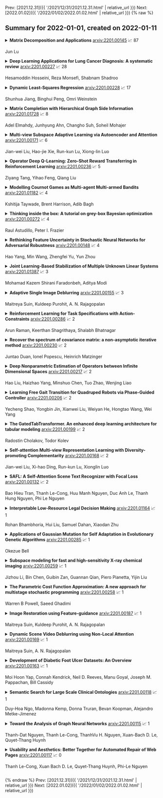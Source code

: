 Prev: [2021.12.31]({{ '/2021/12/31/2021.12.31.html' | relative_url }})  Next: [2022.01.02]({{ '/2022/01/02/2022.01.02.html' | relative_url }})
{% raw %}
## Summary for 2022-01-01, created on 2022-01-11


<details><summary><b>Matrix Decomposition and Applications</b>
<a href="https://arxiv.org/abs/2201.00145">arxiv:2201.00145</a>
&#x1F4C8; 87 <br>
<p>Jun Lu</p></summary>
<p>

**Abstract:** In 1954, Alston S. Householder published Principles of Numerical Analysis, one of the first modern treatments on matrix decomposition that favored a (block) LU decomposition-the factorization of a matrix into the product of lower and upper triangular matrices. And now, matrix decomposition has become a core technology in machine learning, largely due to the development of the back propagation algorithm in fitting a neural network. The sole aim of this survey is to give a self-contained introduction to concepts and mathematical tools in numerical linear algebra and matrix analysis in order to seamlessly introduce matrix decomposition techniques and their applications in subsequent sections. However, we clearly realize our inability to cover all the useful and interesting results concerning matrix decomposition and given the paucity of scope to present this discussion, e.g., the separated analysis of the Euclidean space, Hermitian space, Hilbert space, and things in the complex domain. We refer the reader to literature in the field of linear algebra for a more detailed introduction to the related fields.

</p>
</details>

<details><summary><b>Deep Learning Applications for Lung Cancer Diagnosis: A systematic review</b>
<a href="https://arxiv.org/abs/2201.00227">arxiv:2201.00227</a>
&#x1F4C8; 28 <br>
<p>Hesamoddin Hosseini, Reza Monsefi, Shabnam Shadroo</p></summary>
<p>

**Abstract:** Lung cancer has been one of the most prevalent disease in recent years. According to the research of this field, more than 200,000 cases are identified each year in the US. Uncontrolled multiplication and growth of the lung cells result in malignant tumour formation. Recently, deep learning algorithms, especially Convolutional Neural Networks (CNN), have become a superior way to automatically diagnose disease. The purpose of this article is to review different models that lead to different accuracy and sensitivity in the diagnosis of early-stage lung cancer and to help physicians and researchers in this field. The main purpose of this work is to identify the challenges that exist in lung cancer based on deep learning. The survey is systematically written that combines regular mapping and literature review to review 32 conference and journal articles in the field from 2016 to 2021. After analysing and reviewing the articles, the questions raised in the articles are being answered. This research is superior to other review articles in this field due to the complete review of relevant articles and systematic write up.

</p>
</details>

<details><summary><b>Dynamic Least-Squares Regression</b>
<a href="https://arxiv.org/abs/2201.00228">arxiv:2201.00228</a>
&#x1F4C8; 17 <br>
<p>Shunhua Jiang, Binghui Peng, Omri Weinstein</p></summary>
<p>

**Abstract:** A common challenge in large-scale supervised learning, is how to exploit new incremental data to a pre-trained model, without re-training the model from scratch. Motivated by this problem, we revisit the canonical problem of dynamic least-squares regression (LSR), where the goal is to learn a linear model over incremental training data. In this setup, data and labels $(\mathbf{A}^{(t)}, \mathbf{b}^{(t)}) \in \mathbb{R}^{t \times d}\times \mathbb{R}^t$ evolve in an online fashion ($t\gg d$), and the goal is to efficiently maintain an (approximate) solution to $\min_{\mathbf{x}^{(t)}} \| \mathbf{A}^{(t)} \mathbf{x}^{(t)} - \mathbf{b}^{(t)} \|_2$ for all $t\in [T]$. Our main result is a dynamic data structure which maintains an arbitrarily small constant approximate solution to dynamic LSR with amortized update time $O(d^{1+o(1)})$, almost matching the running time of the static (sketching-based) solution. By contrast, for exact (or even $1/\mathrm{poly}(n)$-accuracy) solutions, we show a separation between the static and dynamic settings, namely, that dynamic LSR requires $Ω(d^{2-o(1)})$ amortized update time under the OMv Conjecture (Henzinger et al., STOC'15). Our data structure is conceptually simple, easy to implement, and fast both in theory and practice, as corroborated by experiments over both synthetic and real-world datasets.

</p>
</details>

<details><summary><b>Matrix Completion with Hierarchical Graph Side Information</b>
<a href="https://arxiv.org/abs/2201.01728">arxiv:2201.01728</a>
&#x1F4C8; 8 <br>
<p>Adel Elmahdy, Junhyung Ahn, Changho Suh, Soheil Mohajer</p></summary>
<p>

**Abstract:** We consider a matrix completion problem that exploits social or item similarity graphs as side information. We develop a universal, parameter-free, and computationally efficient algorithm that starts with hierarchical graph clustering and then iteratively refines estimates both on graph clustering and matrix ratings. Under a hierarchical stochastic block model that well respects practically-relevant social graphs and a low-rank rating matrix model (to be detailed), we demonstrate that our algorithm achieves the information-theoretic limit on the number of observed matrix entries (i.e., optimal sample complexity) that is derived by maximum likelihood estimation together with a lower-bound impossibility result. One consequence of this result is that exploiting the hierarchical structure of social graphs yields a substantial gain in sample complexity relative to the one that simply identifies different groups without resorting to the relational structure across them. We conduct extensive experiments both on synthetic and real-world datasets to corroborate our theoretical results as well as to demonstrate significant performance improvements over other matrix completion algorithms that leverage graph side information.

</p>
</details>

<details><summary><b>Multi-view Subspace Adaptive Learning via Autoencoder and Attention</b>
<a href="https://arxiv.org/abs/2201.00171">arxiv:2201.00171</a>
&#x1F4C8; 6 <br>
<p>Jian-wei Liu, Hao-jie Xie, Run-kun Lu, Xiong-lin Luo</p></summary>
<p>

**Abstract:** Multi-view learning can cover all features of data samples more comprehensively, so multi-view learning has attracted widespread attention. Traditional subspace clustering methods, such as sparse subspace clustering (SSC) and low-ranking subspace clustering (LRSC), cluster the affinity matrix for a single view, thus ignoring the problem of fusion between views. In our article, we propose a new Multiview Subspace Adaptive Learning based on Attention and Autoencoder (MSALAA). This method combines a deep autoencoder and a method for aligning the self-representations of various views in Multi-view Low-Rank Sparse Subspace Clustering (MLRSSC), which can not only increase the capability to non-linearity fitting, but also can meets the principles of consistency and complementarity of multi-view learning. We empirically observe significant improvement over existing baseline methods on six real-life datasets.

</p>
</details>

<details><summary><b>Operator Deep Q-Learning: Zero-Shot Reward Transferring in Reinforcement Learning</b>
<a href="https://arxiv.org/abs/2201.00236">arxiv:2201.00236</a>
&#x1F4C8; 5 <br>
<p>Ziyang Tang, Yihao Feng, Qiang Liu</p></summary>
<p>

**Abstract:** Reinforcement learning (RL) has drawn increasing interests in recent years due to its tremendous success in various applications. However, standard RL algorithms can only be applied for single reward function, and cannot adapt to an unseen reward function quickly. In this paper, we advocate a general operator view of reinforcement learning, which enables us to directly approximate the operator that maps from reward function to value function. The benefit of learning the operator is that we can incorporate any new reward function as input and attain its corresponding value function in a zero-shot manner. To approximate this special type of operator, we design a number of novel operator neural network architectures based on its theoretical properties. Our design of operator networks outperform the existing methods and the standard design of general purpose operator network, and we demonstrate the benefit of our operator deep Q-learning framework in several tasks including reward transferring for offline policy evaluation (OPE) and reward transferring for offline policy optimization in a range of tasks.

</p>
</details>

<details><summary><b>Modelling Cournot Games as Multi-agent Multi-armed Bandits</b>
<a href="https://arxiv.org/abs/2201.01182">arxiv:2201.01182</a>
&#x1F4C8; 4 <br>
<p>Kshitija Taywade, Brent Harrison, Adib Bagh</p></summary>
<p>

**Abstract:** We investigate the use of a multi-agent multi-armed bandit (MA-MAB) setting for modeling repeated Cournot oligopoly games, where the firms acting as agents choose from the set of arms representing production quantity (a discrete value). Agents interact with separate and independent bandit problems. In this formulation, each agent makes sequential choices among arms to maximize its own reward. Agents do not have any information about the environment; they can only see their own rewards after taking an action. However, the market demand is a stationary function of total industry output, and random entry or exit from the market is not allowed. Given these assumptions, we found that an $ε$-greedy approach offers a more viable learning mechanism than other traditional MAB approaches, as it does not require any additional knowledge of the system to operate. We also propose two novel approaches that take advantage of the ordered action space: $ε$-greedy+HL and $ε$-greedy+EL. These new approaches help firms to focus on more profitable actions by eliminating less profitable choices and hence are designed to optimize the exploration. We use computer simulations to study the emergence of various equilibria in the outcomes and do the empirical analysis of joint cumulative regrets.

</p>
</details>

<details><summary><b>Thinking inside the box: A tutorial on grey-box Bayesian optimization</b>
<a href="https://arxiv.org/abs/2201.00272">arxiv:2201.00272</a>
&#x1F4C8; 4 <br>
<p>Raul Astudillo, Peter I. Frazier</p></summary>
<p>

**Abstract:** Bayesian optimization (BO) is a framework for global optimization of expensive-to-evaluate objective functions. Classical BO methods assume that the objective function is a black box. However, internal information about objective function computation is often available. For example, when optimizing a manufacturing line's throughput with simulation, we observe the number of parts waiting at each workstation, in addition to the overall throughput. Recent BO methods leverage such internal information to dramatically improve performance. We call these "grey-box" BO methods because they treat objective computation as partially observable and even modifiable, blending the black-box approach with so-called "white-box" first-principles knowledge of objective function computation. This tutorial describes these methods, focusing on BO of composite objective functions, where one can observe and selectively evaluate individual constituents that feed into the overall objective; and multi-fidelity BO, where one can evaluate cheaper approximations of the objective function by varying parameters of the evaluation oracle.

</p>
</details>

<details><summary><b>Rethinking Feature Uncertainty in Stochastic Neural Networks for Adversarial Robustness</b>
<a href="https://arxiv.org/abs/2201.00148">arxiv:2201.00148</a>
&#x1F4C8; 4 <br>
<p>Hao Yang, Min Wang, Zhengfei Yu, Yun Zhou</p></summary>
<p>

**Abstract:** It is well-known that deep neural networks (DNNs) have shown remarkable success in many fields. However, when adding an imperceptible magnitude perturbation on the model input, the model performance might get rapid decrease. To address this issue, a randomness technique has been proposed recently, named Stochastic Neural Networks (SNNs). Specifically, SNNs inject randomness into the model to defend against unseen attacks and improve the adversarial robustness. However, existed studies on SNNs mainly focus on injecting fixed or learnable noises to model weights/activations. In this paper, we find that the existed SNNs performances are largely bottlenecked by the feature representation ability. Surprisingly, simply maximizing the variance per dimension of the feature distribution leads to a considerable boost beyond all previous methods, which we named maximize feature distribution variance stochastic neural network (MFDV-SNN). Extensive experiments on well-known white- and black-box attacks show that MFDV-SNN achieves a significant improvement over existing methods, which indicates that it is a simple but effective method to improve model robustness.

</p>
</details>

<details><summary><b>Joint Learning-Based Stabilization of Multiple Unknown Linear Systems</b>
<a href="https://arxiv.org/abs/2201.01387">arxiv:2201.01387</a>
&#x1F4C8; 3 <br>
<p>Mohamad Kazem Shirani Faradonbeh, Aditya Modi</p></summary>
<p>

**Abstract:** Learning-based control of linear systems received a lot of attentions recently. In popular settings, the true dynamical models are unknown to the decision-maker and need to be interactively learned by applying control inputs to the systems. Unlike the matured literature of efficient reinforcement learning policies for adaptive control of a single system, results on joint learning of multiple systems are not currently available. Especially, the important problem of fast and reliable joint-stabilization remains unaddressed and so is the focus of this work. We propose a novel joint learning-based stabilization algorithm for quickly learning stabilizing policies for all systems understudy, from the data of unstable state trajectories. The presented procedure is shown to be notably effective such that it stabilizes the family of dynamical systems in an extremely short time period.

</p>
</details>

<details><summary><b>Adaptive Single Image Deblurring</b>
<a href="https://arxiv.org/abs/2201.00155">arxiv:2201.00155</a>
&#x1F4C8; 3 <br>
<p>Maitreya Suin, Kuldeep Purohit, A. N. Rajagopalan</p></summary>
<p>

**Abstract:** This paper tackles the problem of dynamic scene deblurring. Although end-to-end fully convolutional designs have recently advanced the state-of-the-art in non-uniform motion deblurring, their performance-complexity trade-off is still sub-optimal. Existing approaches achieve a large receptive field by a simple increment in the number of generic convolution layers, kernel-size, which comes with the burden of the increase in model size and inference speed. In this work, we propose an efficient pixel adaptive and feature attentive design for handling large blur variations within and across different images. We also propose an effective content-aware global-local filtering module that significantly improves the performance by considering not only the global dependencies of the pixel but also dynamically using the neighboring pixels. We use a patch hierarchical attentive architecture composed of the above module that implicitly discover the spatial variations in the blur present in the input image and in turn perform local and global modulation of intermediate features. Extensive qualitative and quantitative comparisons with prior art on deblurring benchmarks demonstrate the superiority of the proposed network.

</p>
</details>

<details><summary><b>Reinforcement Learning for Task Specifications with Action-Constraints</b>
<a href="https://arxiv.org/abs/2201.00286">arxiv:2201.00286</a>
&#x1F4C8; 2 <br>
<p>Arun Raman, Keerthan Shagrithaya, Shalabh Bhatnagar</p></summary>
<p>

**Abstract:** In this paper, we use concepts from supervisory control theory of discrete event systems to propose a method to learn optimal control policies for a finite-state Markov Decision Process (MDP) in which (only) certain sequences of actions are deemed unsafe (respectively safe). We assume that the set of action sequences that are deemed unsafe and/or safe are given in terms of a finite-state automaton; and propose a supervisor that disables a subset of actions at every state of the MDP so that the constraints on action sequence are satisfied. Then we present a version of the Q-learning algorithm for learning optimal policies in the presence of non-Markovian action-sequence and state constraints, where we use the development of reward machines to handle the state constraints. We illustrate the method using an example that captures the utility of automata-based methods for non-Markovian state and action specifications for reinforcement learning and show the results of simulations in this setting.

</p>
</details>

<details><summary><b>Recover the spectrum of covariance matrix: a non-asymptotic iterative method</b>
<a href="https://arxiv.org/abs/2201.00230">arxiv:2201.00230</a>
&#x1F4C8; 2 <br>
<p>Juntao Duan, Ionel Popescu, Heinrich Matzinger</p></summary>
<p>

**Abstract:** It is well known the sample covariance has a consistent bias in the spectrum, for example spectrum of Wishart matrix follows the Marchenko-Pastur law. We in this work introduce an iterative algorithm 'Concent' that actively eliminate this bias and recover the true spectrum for small and moderate dimensions.

</p>
</details>

<details><summary><b>Deep Nonparametric Estimation of Operators between Infinite Dimensional Spaces</b>
<a href="https://arxiv.org/abs/2201.00217">arxiv:2201.00217</a>
&#x1F4C8; 2 <br>
<p>Hao Liu, Haizhao Yang, Minshuo Chen, Tuo Zhao, Wenjing Liao</p></summary>
<p>

**Abstract:** Learning operators between infinitely dimensional spaces is an important learning task arising in wide applications in machine learning, imaging science, mathematical modeling and simulations, etc. This paper studies the nonparametric estimation of Lipschitz operators using deep neural networks. Non-asymptotic upper bounds are derived for the generalization error of the empirical risk minimizer over a properly chosen network class. Under the assumption that the target operator exhibits a low dimensional structure, our error bounds decay as the training sample size increases, with an attractive fast rate depending on the intrinsic dimension in our estimation. Our assumptions cover most scenarios in real applications and our results give rise to fast rates by exploiting low dimensional structures of data in operator estimation. We also investigate the influence of network structures (e.g., network width, depth, and sparsity) on the generalization error of the neural network estimator and propose a general suggestion on the choice of network structures to maximize the learning efficiency quantitatively.

</p>
</details>

<details><summary><b>Learning Free Gait Transition for Quadruped Robots via Phase-Guided Controller</b>
<a href="https://arxiv.org/abs/2201.00206">arxiv:2201.00206</a>
&#x1F4C8; 2 <br>
<p>Yecheng Shao, Yongbin Jin, Xianwei Liu, Weiyan He, Hongtao Wang, Wei Yang</p></summary>
<p>

**Abstract:** Gaits and transitions are key components in legged locomotion. For legged robots, describing and reproducing gaits as well as transitions remain longstanding challenges. Reinforcement learning has become a powerful tool to formulate controllers for legged robots. Learning multiple gaits and transitions, nevertheless, is related to the multi-task learning problems. In this work, we present a novel framework for training a simple control policy for a quadruped robot to locomote in various gaits. Four independent phases are used as the interface between the gait generator and the control policy, which characterizes the movement of four feet. Guided by the phases, the quadruped robot is able to locomote according to the generated gaits, such as walk, trot, pacing and bounding, and to make transitions among those gaits. More general phases can be used to generate complex gaits, such as mixed rhythmic dancing. With the control policy, the Black Panther robot, a medium-dog-sized quadruped robot, can perform all learned motor skills while following the velocity commands smoothly and robustly in natural environment.

</p>
</details>

<details><summary><b>The GatedTabTransformer. An enhanced deep learning architecture for tabular modeling</b>
<a href="https://arxiv.org/abs/2201.00199">arxiv:2201.00199</a>
&#x1F4C8; 2 <br>
<p>Radostin Cholakov, Todor Kolev</p></summary>
<p>

**Abstract:** There is an increasing interest in the application of deep learning architectures to tabular data. One of the state-of-the-art solutions is TabTransformer which incorporates an attention mechanism to better track relationships between categorical features and then makes use of a standard MLP to output its final logits. In this paper we propose multiple modifications to the original TabTransformer performing better on binary classification tasks for three separate datasets with more than 1% AUROC gains. Inspired by gated MLP, linear projections are implemented in the MLP block and multiple activation functions are tested. We also evaluate the importance of specific hyper parameters during training.

</p>
</details>

<details><summary><b>Self-attention Multi-view Representation Learning with Diversity-promoting Complementarity</b>
<a href="https://arxiv.org/abs/2201.00168">arxiv:2201.00168</a>
&#x1F4C8; 2 <br>
<p>Jian-wei Liu, Xi-hao Ding, Run-kun Lu, Xionglin Luo</p></summary>
<p>

**Abstract:** Multi-view learning attempts to generate a model with a better performance by exploiting the consensus and/or complementarity among multi-view data. However, in terms of complementarity, most existing approaches only can find representations with single complementarity rather than complementary information with diversity. In this paper, to utilize both complementarity and consistency simultaneously, give free rein to the potential of deep learning in grasping diversity-promoting complementarity for multi-view representation learning, we propose a novel supervised multi-view representation learning algorithm, called Self-Attention Multi-View network with Diversity-Promoting Complementarity (SAMVDPC), which exploits the consistency by a group of encoders, uses self-attention to find complementary information entailing diversity. Extensive experiments conducted on eight real-world datasets have demonstrated the effectiveness of our proposed method, and show its superiority over several baseline methods, which only consider single complementary information.

</p>
</details>

<details><summary><b>SAFL: A Self-Attention Scene Text Recognizer with Focal Loss</b>
<a href="https://arxiv.org/abs/2201.00132">arxiv:2201.00132</a>
&#x1F4C8; 2 <br>
<p>Bao Hieu Tran, Thanh Le-Cong, Huu Manh Nguyen, Duc Anh Le, Thanh Hung Nguyen, Phi Le Nguyen</p></summary>
<p>

**Abstract:** In the last decades, scene text recognition has gained worldwide attention from both the academic community and actual users due to its importance in a wide range of applications. Despite achievements in optical character recognition, scene text recognition remains challenging due to inherent problems such as distortions or irregular layout. Most of the existing approaches mainly leverage recurrence or convolution-based neural networks. However, while recurrent neural networks (RNNs) usually suffer from slow training speed due to sequential computation and encounter problems as vanishing gradient or bottleneck, CNN endures a trade-off between complexity and performance. In this paper, we introduce SAFL, a self-attention-based neural network model with the focal loss for scene text recognition, to overcome the limitation of the existing approaches. The use of focal loss instead of negative log-likelihood helps the model focus more on low-frequency samples training. Moreover, to deal with the distortions and irregular texts, we exploit Spatial TransformerNetwork (STN) to rectify text before passing to the recognition network. We perform experiments to compare the performance of the proposed model with seven benchmarks. The numerical results show that our model achieves the best performance.

</p>
</details>

<details><summary><b>Interpretable Low-Resource Legal Decision Making</b>
<a href="https://arxiv.org/abs/2201.01164">arxiv:2201.01164</a>
&#x1F4C8; 1 <br>
<p>Rohan Bhambhoria, Hui Liu, Samuel Dahan, Xiaodan Zhu</p></summary>
<p>

**Abstract:** Over the past several years, legal applications of deep learning have been on the rise. However, as with other high-stakes decision making areas, the requirement for interpretability is of crucial importance. Current models utilized by legal practitioners are more of the conventional machine learning type, wherein they are inherently interpretable, yet unable to harness the performance capabilities of data-driven deep learning models. In this work, we utilize deep learning models in the area of trademark law to shed light on the issue of likelihood of confusion between trademarks. Specifically, we introduce a model-agnostic interpretable intermediate layer, a technique which proves to be effective for legal documents. Furthermore, we utilize weakly supervised learning by means of a curriculum learning strategy, effectively demonstrating the improved performance of a deep learning model. This is in contrast to the conventional models which are only able to utilize the limited number of expensive manually-annotated samples by legal experts. Although the methods presented in this work tackles the task of risk of confusion for trademarks, it is straightforward to extend them to other fields of law, or more generally, to other similar high-stakes application scenarios.

</p>
</details>

<details><summary><b>Applications of Gaussian Mutation for Self Adaptation in Evolutionary Genetic Algorithms</b>
<a href="https://arxiv.org/abs/2201.00285">arxiv:2201.00285</a>
&#x1F4C8; 1 <br>
<p>Okezue Bell</p></summary>
<p>

**Abstract:** In recent years, optimization problems have become increasingly more prevalent due to the need for more powerful computational methods. With the more recent advent of technology such as artificial intelligence, new metaheuristics are needed that enhance the capabilities of classical algorithms. More recently, researchers have been looking at Charles Darwin's theory of natural selection and evolution as a means of enhancing current approaches using machine learning. In 1960, the first genetic algorithm was developed by John H. Holland and his student. We explore the mathematical intuition of the genetic algorithm in developing systems capable of evolving using Gaussian mutation, as well as its implications in solving optimization problems.

</p>
</details>

<details><summary><b>Subspace modeling for fast and high-sensitivity X-ray chemical imaging</b>
<a href="https://arxiv.org/abs/2201.00259">arxiv:2201.00259</a>
&#x1F4C8; 1 <br>
<p>Jizhou Li, Bin Chen, Guibin Zan, Guannan Qian, Piero Pianetta, Yijin Liu</p></summary>
<p>

**Abstract:** Resolving morphological chemical phase transformations at the nanoscale is of vital importance to many scientific and industrial applications across various disciplines. The TXM-XANES imaging technique, by combining full field transmission X-ray microscopy (TXM) and X-ray absorption near edge structure (XANES), has been an emerging tool which operates by acquiring a series of microscopy images with multi-energy X-rays and fitting to obtain the chemical map. Its capability, however, is limited by the poor signal-to-noise ratios due to the system errors and low exposure illuminations for fast acquisition. In this work, by exploiting the intrinsic properties and subspace modeling of the TXM-XANES imaging data, we introduce a simple and robust denoising approach to improve the image quality, which enables fast and high-sensitivity chemical imaging. Extensive experiments on both synthetic and real datasets demonstrate the superior performance of the proposed method.

</p>
</details>

<details><summary><b>The Parametric Cost Function Approximation: A new approach for multistage stochastic programming</b>
<a href="https://arxiv.org/abs/2201.00258">arxiv:2201.00258</a>
&#x1F4C8; 1 <br>
<p>Warren B Powell, Saeed Ghadimi</p></summary>
<p>

**Abstract:** The most common approaches for solving multistage stochastic programming problems in the research literature have been to either use value functions ("dynamic programming") or scenario trees ("stochastic programming") to approximate the impact of a decision now on the future. By contrast, common industry practice is to use a deterministic approximation of the future which is easier to understand and solve, but which is criticized for ignoring uncertainty. We show that a parameterized version of a deterministic optimization model can be an effective way of handling uncertainty without the complexity of either stochastic programming or dynamic programming. We present the idea of a parameterized deterministic optimization model, and in particular a deterministic lookahead model, as a powerful strategy for many complex stochastic decision problems. This approach can handle complex, high-dimensional state variables, and avoids the usual approximations associated with scenario trees or value function approximations. Instead, it introduces the offline challenge of designing and tuning the parameterization. We illustrate the idea by using a series of application settings, and demonstrate its use in a nonstationary energy storage problem with rolling forecasts.

</p>
</details>

<details><summary><b>Image Restoration using Feature-guidance</b>
<a href="https://arxiv.org/abs/2201.00187">arxiv:2201.00187</a>
&#x1F4C8; 1 <br>
<p>Maitreya Suin, Kuldeep Purohit, A. N. Rajagopalan</p></summary>
<p>

**Abstract:** Image restoration is the task of recovering a clean image from a degraded version. In most cases, the degradation is spatially varying, and it requires the restoration network to both localize and restore the affected regions. In this paper, we present a new approach suitable for handling the image-specific and spatially-varying nature of degradation in images affected by practically occurring artifacts such as blur, rain-streaks. We decompose the restoration task into two stages of degradation localization and degraded region-guided restoration, unlike existing methods which directly learn a mapping between the degraded and clean images. Our premise is to use the auxiliary task of degradation mask prediction to guide the restoration process. We demonstrate that the model trained for this auxiliary task contains vital region knowledge, which can be exploited to guide the restoration network's training using attentive knowledge distillation technique. Further, we propose mask-guided convolution and global context aggregation module that focuses solely on restoring the degraded regions. The proposed approach's effectiveness is demonstrated by achieving significant improvement over strong baselines.

</p>
</details>

<details><summary><b>Dynamic Scene Video Deblurring using Non-Local Attention</b>
<a href="https://arxiv.org/abs/2201.00169">arxiv:2201.00169</a>
&#x1F4C8; 1 <br>
<p>Maitreya Suin, A. N. Rajagopalan</p></summary>
<p>

**Abstract:** This paper tackles the challenging problem of video deblurring. Most of the existing works depend on implicit or explicit alignment for temporal information fusion which either increase the computational cost or result in suboptimal performance due to wrong alignment. In this study, we propose a factorized spatio-temporal attention to perform non-local operations across space and time to fully utilize the available information without depending on alignment. It shows superior performance compared to existing fusion techniques while being much efficient. Extensive experiments on multiple datasets demonstrate the superiority of our method.

</p>
</details>

<details><summary><b>Development of Diabetic Foot Ulcer Datasets: An Overview</b>
<a href="https://arxiv.org/abs/2201.00163">arxiv:2201.00163</a>
&#x1F4C8; 1 <br>
<p>Moi Hoon Yap, Connah Kendrick, Neil D. Reeves, Manu Goyal, Joseph M. Pappachan, Bill Cassidy</p></summary>
<p>

**Abstract:** This paper provides conceptual foundation and procedures used in the development of diabetic foot ulcer datasets over the past decade, with a timeline to demonstrate progress. We conduct a survey on data capturing methods for foot photographs, an overview of research in developing private and public datasets, the related computer vision tasks (detection, segmentation and classification), the diabetic foot ulcer challenges and the future direction of the development of the datasets. We report the distribution of dataset users by country and year. Our aim is to share the technical challenges that we encountered together with good practices in dataset development, and provide motivation for other researchers to participate in data sharing in this domain.

</p>
</details>

<details><summary><b>Semantic Search for Large Scale Clinical Ontologies</b>
<a href="https://arxiv.org/abs/2201.00118">arxiv:2201.00118</a>
&#x1F4C8; 1 <br>
<p>Duy-Hoa Ngo, Madonna Kemp, Donna Truran, Bevan Koopman, Alejandro Metke-Jimenez</p></summary>
<p>

**Abstract:** Finding concepts in large clinical ontologies can be challenging when queries use different vocabularies. A search algorithm that overcomes this problem is useful in applications such as concept normalisation and ontology matching, where concepts can be referred to in different ways, using different synonyms. In this paper, we present a deep learning based approach to build a semantic search system for large clinical ontologies. We propose a Triplet-BERT model and a method that generates training data directly from the ontologies. The model is evaluated using five real benchmark data sets and the results show that our approach achieves high results on both free text to concept and concept to concept searching tasks, and outperforms all baseline methods.

</p>
</details>

<details><summary><b>Toward the Analysis of Graph Neural Networks</b>
<a href="https://arxiv.org/abs/2201.00115">arxiv:2201.00115</a>
&#x1F4C8; 1 <br>
<p>Thanh-Dat Nguyen, Thanh Le-Cong, ThanhVu H. Nguyen, Xuan-Bach D. Le, Quyet-Thang Huynh</p></summary>
<p>

**Abstract:** Graph Neural Networks (GNNs) have recently emerged as a robust framework for graph-structured data. They have been applied to many problems such as knowledge graph analysis, social networks recommendation, and even Covid19 detection and vaccine developments. However, unlike other deep neural networks such as Feed Forward Neural Networks (FFNNs), few analyses such as verification and property inferences exist, potentially due to dynamic behaviors of GNNs, which can take arbitrary graphs as input, whereas FFNNs which only take fixed size numerical vectors as inputs.
  This paper proposes an approach to analyze GNNs by converting them into FFNNs and reusing existing FFNNs analyses. We discuss various designs to ensure the scalability and accuracy of the conversions. We illustrate our method on a study case of node classification. We believe that our approach opens new research directions for understanding and analyzing GNNs.

</p>
</details>

<details><summary><b>Usability and Aesthetics: Better Together for Automated Repair of Web Pages</b>
<a href="https://arxiv.org/abs/2201.00117">arxiv:2201.00117</a>
&#x1F4C8; 0 <br>
<p>Thanh Le-Cong, Xuan Bach D. Le, Quyet-Thang Huynh, Phi-Le Nguyen</p></summary>
<p>

**Abstract:** With the recent explosive growth of mobile devices such as smartphones or tablets, guaranteeing consistent web appearance across all environments has become a significant problem. This happens simply because it is hard to keep track of the web appearance on different sizes and types of devices that render the web pages. Therefore, fixing the inconsistent appearance of web pages can be difficult, and the cost incurred can be huge, e.g., poor user experience and financial loss due to it. Recently, automated web repair techniques have been proposed to automatically resolve inconsistent web page appearance, focusing on improving usability. However, generated patches tend to disrupt the webpage's layout, rendering the repaired webpage aesthetically unpleasing, e.g., distorted images or misalignment of components.
  In this paper, we propose an automated repair approach for web pages based on meta-heuristic algorithms that can assure both usability and aesthetics. The key novelty that empowers our approach is a novel fitness function that allows us to optimistically evolve buggy web pages to find the best solution that optimizes both usability and aesthetics at the same time. Empirical evaluations show that our approach is able to successfully resolve mobile-friendly problems in 94% of the evaluation subjects, significantly outperforming state-of-the-art baseline techniques in terms of both usability and aesthetics.

</p>
</details>


{% endraw %}
Prev: [2021.12.31]({{ '/2021/12/31/2021.12.31.html' | relative_url }})  Next: [2022.01.02]({{ '/2022/01/02/2022.01.02.html' | relative_url }})